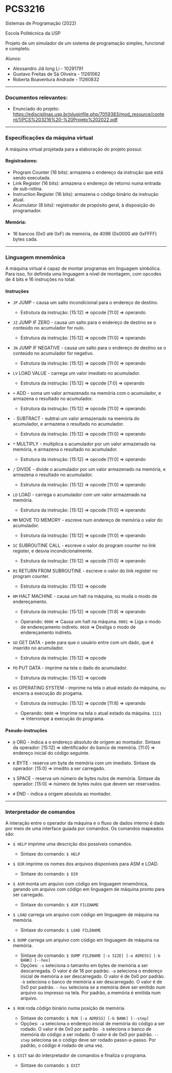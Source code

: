 # PCS3216
Sistemas de Programação (2022)

Escola Politécnica da USP

Projeto de um simulador de um sistema de programação simples, funcional e completo.

Alunos:
* Alessandro Jiã Iong Li - 10291791        
* Gustavo Freitas de Sá Oliveira - 11261062
* Roberta Boaventura Andrade - 11260832

--------------------

### Documentos relevantes:

* Enunciado do projeto: https://edisciplinas.usp.br/pluginfile.php/7059383/mod_resource/content/1/PCS%203216%20-%20Projeto%202022.pdf

--------------------

### Especificações da máquina virtual

A máquina virtual projetada para a elaboração do projeto possui:

#### Registradores:

* Program Counter       (16 bits): armazena o endereço da instrução que está sendo executada.
* Link Register         (16 bits): armazena o endereço de retorno numa entrada de sub-rotina.
* Instruction Register  (16 bits): armazena o código binário da instrução atual.
* Acumulator            (8 bits): registrador de propósito geral, à disposição do programador.

#### Memória:

* 16 bancos (0x0 até 0xF) de memória, de 4096 (0x0000 até 0xFFFF) bytes cada.

--------------------

### Linguagem mnemônica

A máquina virtual é capaz de montar programas em linguagem simbólica. Para isso, foi definida uma linguagem a nível de montagem, com opcodes de 4 bits e 16 instruções no total:

#### Instruções

* `JP` JUMP - causa um salto incondicional para o endereço de destino.
    * Estrutura da instrução:
        [15:12] => opcode
        [11:0]  => operando

* `JZ` JUMP IF ZERO - causa um salto para o endereço de destino se o conteúdo no acumulador for nulo.
    * Estrutura da instrução:
        [15:12] => opcode
        [11:0]  => operando

* `JN` JUMP IF NEGATIVE - causa um salto para o endereço de destino se o conteúdo no acumulador for negativo.
    * Estrutura da instrução:
        [15:12] => opcode
        [11:0]  => operando

* `LV` LOAD VALUE - carrega um valor imediato no acumulador.
    * Estrutura da instrução:
        [15:12] => opcode
        [7:0]  => operando

* `+` ADD - soma um valor armazenado na memória com o acumulador, e armazena o resultado no acumulador.
    * Estrutura da instrução:
        [15:12] => opcode
        [11:0]  => operando

* `-` SUBTRACT - subtrai um valor armazenado na memória do acumulador, e armazena o resultado no acumulador.
    * Estrutura da instrução:
        [15:12] => opcode
        [11:0]  => operando

* `*` MULTIPLY - multiplica o acumulador por um valor armazenado na memória, e armazena o resultado no acumulador.
    * Estrutura da instrução:
        [15:12] => opcode
        [11:0]  => operando

* `/` DIVIDE - divide o acumulador por um valor armazenado na memória, e armazena o resultado no acumulador.
    * Estrutura da instrução:
        [15:12] => opcode
        [11:0]  => operando

* `LD` LOAD - carrega o acumulador com um valor armazenado na memória.
    * Estrutura da instrução:
        [15:12] => opcode
        [11:0]  => operando

* `MM` MOVE TO MEMORY - escreve num endereço de memória o valor do acumulador.
    * Estrutura da instrução:
        [15:12] => opcode
        [11:0]  => operando

* `SC` SUBROUTINE CALL - escreve o valor do program counter no link register, e desvia incondicionalmente.
    * Estrutura da instrução:
        [15:12] => opcode
        [11:0]  => operando

* `RS` RETURN FROM SUBROUTINE - escreve o valor do link register no program counter.
    * Estrutura da instrução:
        [15:12] => opcode

* `HM` HALT MACHINE - causa um halt na máquina, ou muda o modo de endereçamento.
    * Estrutura da instrução:
        [15:12] => opcode
        [11:8]  => operando

    * Operando:
        `0000` => Causa um halt na máquina.
        `0001` => Liga o modo de endereçamento indireto.
        `0010` => Desliga o modo de endereçamento indireto.

* `GD` GET DATA - pede para que o usuário entre com um dado, que é inserido no acumulador.
    * Estrutura da instrução:
        [15:12] => opcode

* `PD` PUT DATA - imprime na tela o dado do acumulador.
    * Estrutura da instrução:
        [15:12] => opcode

* `OS` OPERATING SYSTEM - imprime na tela o atual estado da máquina, ou encerra a execução do progama.
    * Estrutura da instrução:
        [15:12] => opcode
        [11:8]  => operando

    * Operando:
        `0000` => Imprime na tela o atual estado da máquina.
        `1111` => Interrompe a execução do programa.

#### Pseudo-instruções

* `@` ORG - indica a o endereço absoluto de origem ao montador.
    Sintaxe da operador:
        [15:12] => identificador do banco de memória.
        [11:0]  => endereço inicial do código seguinte.

* `K` BYTE - reserva um byte de memória com um imediato.
    Sintaxe da operador:
        [15:0] => imedito a ser carregado.

* `$` SPACE - reserva um número de bytes nulos de memória.
    Sintaxe da operador:
        [15:0] => número de bytes nulos que devem ser reservados.

* `#` END - indica a origem absoluta ao montador.

--------------------

### Interpretador de comandos

A interação entre o operador da máquina e o fluxo de dados interno é dado por meio de uma interface guiada por comandos. Os comandos mapeados são:

* `$ HELP` imprime uma descrição dos possíveis comandos.
    * Sintaxe do comando:
        `$ HELP`

* `$ DIR` imprime os nomes dos arquivos disponíveis para ASM e LOAD.
    * Sintaxe do comando:
        `$ DIR`

* `$ ASM` monta um arquivo com código em linguagem mnemônica, gerando um arquivo com código em linguagem de máquina pronto para ser carregado.
    * Sintaxe do comando:
        `$ ASM FILENAME`

* `$ LOAD` carrega um arquivo com código em linguagem de máquina na memória.
    * Sintaxe do comando:
        `$ LOAD FILENAME`

* `$ DUMP` carrega um arquivo com código em linguagem de máquina na memória.
    * Sintaxe do comando:
        `$ DUMP FILENAME [-s SIZE] [-a ADRESS] [-b BANK] [--hex]`
    * Opções:
        `-s` seleciona o tamanho em bytes de memória a ser descarregada. O valor é de 16 por padrão.
        `-a` seleciona o endereço inicial de memória a ser descarregado. O valor é de 0x0 por padrão.
        `-b` seleciona o banco de memória a ser descarregado. O valor é de 0x0 por padrão.
        `--hex` seleciona se a memória deve ser emitido num arquivo ou impresso na tela. Por padrão, a memória é emitida num arquivo.

* `$ RUN` roda código binário numa posição de memória.
    * Sintaxe do comando:
        `$ RUN [-a ADRESS] [-b BANK] [--step]`
    * Opções:
        `-a` seleciona o endereço inicial de memória do código a ser rodado. O valor é de 0x0 por padrão.
        `-b` seleciona o banco de memória do código a ser rodado. O valor é de 0x0 por padrão.
        `--step` seleciona se o código deve ser rodado passo-a-passo. Por padrão, o código é rodado de uma vez.

* `$ EXIT` sai do interpretador de comandos e finaliza o programa.
    * Sintaxe do comando:
        `$ EXIT`